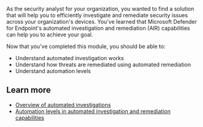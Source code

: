 As the security analyst for your organization, you wanted to find a solution that will help you to efficiently investigate and remediate security issues across your organization's devices. You've learned that Microsoft Defender for Endpoint's automated investigation and remediation (AIR) capabilities can help you to achieve your goal.

Now that you've completed this module, you should be able to:

- Understand automated investigation works
- Understand how threats are remediated using automated remediation
- Understand automation levels

## Learn more

- [Overview of automated investigations](/microsoft-365/security/defender-endpoint/automated-investigations)
- [Automation levels in automated investigation and remediation capabilities](/microsoft-365/security/defender-endpoint/automation-levels)
